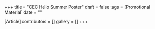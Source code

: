 +++
title = "CEC Hello Summer Poster"
draft = false
tags = [Promotional Material]
date = ""

[Article]
contributors = []
gallery = []
+++